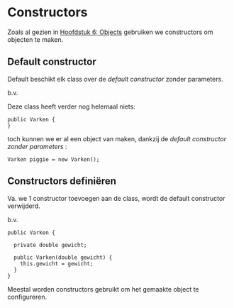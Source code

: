 # Constructors

Zoals al gezien in [Hoofdstuk 6: Objects](CSharp/06_Objects) gebruiken we
constructors om objecten te maken.



## Default constructor

Default beschikt elk class over de *default constructor*
zonder parameters.

b.v. 

Deze class heeft verder nog helemaal niets:

```
public Varken {
}
```

toch kunnen we er al een object van maken, dankzij de
*default constructor zonder parameters* :

```
Varken piggie = new Varken();
```



## Constructors definiëren

Va. we 1 constructor toevoegen aan de class, wordt de default
constructor verwijderd.

b.v.

```
public Varken {

  private double gewicht;
  
  public Varken(double gewicht) {
    this.gewicht = gewicht;
  }
}
```

Meestal worden constructors gebruikt om het gemaakte object
te configureren.


